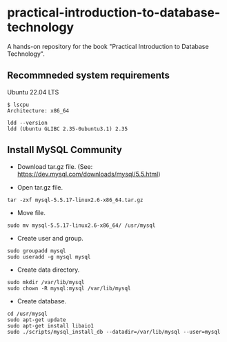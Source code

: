 # practical-introduction-to-database-technology
A hands-on repository for the book "Practical Introduction to Database Technology".

## Recommneded system requirements
Ubuntu 22.04 LTS

```
$ lscpu
Architecture: x86_64
```

```
ldd --version
ldd (Ubuntu GLIBC 2.35-0ubuntu3.1) 2.35
```

## Install MySQL Community
- Download tar.gz file. (See: https://dev.mysql.com/downloads/mysql/5.5.html)

- Open tar.gz file.
```
tar -zxf mysql-5.5.17-linux2.6-x86_64.tar.gz
```

- Move file.
```
sudo mv mysql-5.5.17-linux2.6-x86_64/ /usr/mysql
```

- Create user and group.
```
sudo groupadd mysql
sudo useradd -g mysql mysql
```

- Create data directory.
```
sudo mkdir /var/lib/mysql
sudo chown -R mysql:mysql /var/lib/mysql
```

- Create database.
```
cd /usr/mysql
sudo apt-get update
sudo apt-get install libaio1
sudo ./scripts/mysql_install_db --datadir=/var/lib/mysql --user=mysql
```
